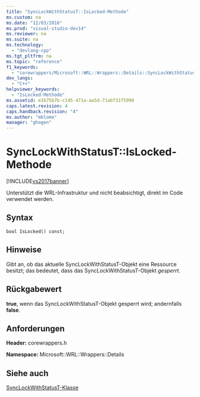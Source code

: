 ```yaml
---
title: "SyncLockWithStatusT::IsLocked-Methode"
ms.custom: na
ms.date: "12/03/2016"
ms.prod: "visual-studio-dev14"
ms.reviewer: na
ms.suite: na
ms.technology: 
  - "devlang-cpp"
ms.tgt_pltfrm: na
ms.topic: "reference"
f1_keywords: 
  - "corewrappers/Microsoft::WRL::Wrappers::Details::SyncLockWithStatusT::IsLocked"
dev_langs: 
  - "C++"
helpviewer_keywords: 
  - "IsLocked-Methode"
ms.assetid: e1b75b7b-c145-471a-aa5d-71abf31f5990
caps.latest.revision: 4
caps.handback.revision: "4"
ms.author: "mblome"
manager: "ghogen"
---
```

# SyncLockWithStatusT::IsLocked-Methode
[!INCLUDE[vs2017banner](../assembler/inline/includes/vs2017banner.md)]

Unterstützt die WRL\-Infrastruktur und nicht beabsichtigt, direkt im Code verwendet werden.  
  
## Syntax  
  
```  
bool IsLocked() const;  
```  
  
## Hinweise  
 Gibt an, ob das aktuelle SyncLockWithStatusT\-Objekt eine Ressource besitzt; das bedeutet, dass das SyncLockWithStatusT\-Objekt *gesperrt*.  
  
## Rückgabewert  
 **true**, wenn das SyncLockWithStatusT\-Objekt gesperrt wird; andernfalls **false**.  
  
## Anforderungen  
 **Header:** corewrappers.h  
  
 **Namespace:**  Microsoft::WRL::Wrappers::Details  
  
## Siehe auch  
 [SyncLockWithStatusT\-Klasse](../windows/synclockwithstatust-class.md)